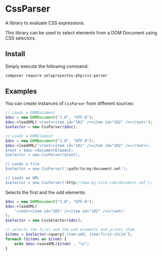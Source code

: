 # CssParser

A library to evaluate CSS expressions.

This library can be used to select elements from a DOM Document using CSS selectors.

## Install

Simply execute the following command:
```bash
composer require soloproyectos-php/css-parser
```

## Examples

You can create instances of `CssParser` from different sources:
```php
// Loads a DOMDocument
$doc = new DOMDocument("1.0", "UTF-8");
$doc->loadXML('<root><item id="101" /><item id="102" /></root>');
$selector = new CssParser($doc);

// Loads a DOMElement
$doc = new DOMDocument("1.0", "UTF-8");
$doc->loadXML('<root><item id="101" /><item id="102" /></root>);
$root = $doc->documentElement;
$selector = new CssParser($root);

// Loads a file
$selector = new CssParser('/path/to/my/document.xml');

// Loads an URL
$selector = new CssParser('http://www.my-site.com/document.xml');
```

Selects the first and the odd elements:
```php
$doc = new DOMDocument("1.0", "UTF-8");
$doc->loadXML(
    '<root><item id="101" /><item id="102" /></root>'
);
$selector = new CssSelector($doc);

// selects the first and the odd elements and prints them
$items = $selector->query('item:odd, item:first-child');
foreach ($items as $item) {
    echo $doc->saveXML($item) . "\n";
}
```
